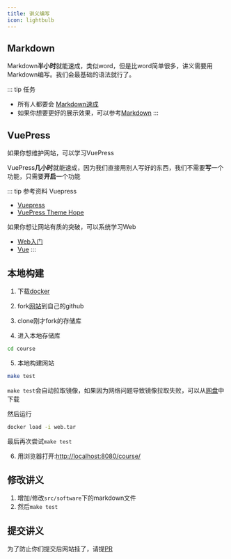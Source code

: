 ```yaml
---
title: 讲义编写
icon: lightbulb
---
```


## Markdown

Markdown**半小时**就能速成，类似word，但是比word简单很多，讲义需要用Markdown编写。我们会最基础的语法就行了。

::: tip 任务
 - 所有人都要会 [Markdown速成](https://theme-hope.vuejs.press/zh/cookbook/markdown/)
 - 如果你想要更好的展示效果，可以参考[Markdown](https://theme-hope.vuejs.press/zh/guide/intro/markdown.html)
:::

## VuePress

如果你想维护网站，可以学习VuePress

VuePress**几小时**就能速成，因为我们直接用别人写好的东西，我们不需要**写**一个功能，只需要**开启**一个功能

::: tip 参考资料
Vuepress
  - [Vuepress](https://vuepress.vuejs.org/zh/guide/introduction.html)
  - [VuePress Theme Hope](https://theme-hope.vuejs.press/zh/get-started/)

如果你想让网站有质的突破，可以系统学习Web
  * [Web入门](https://developer.mozilla.org/zh-CN/docs/Learn/Getting_started_with_the_web)
  * [Vue](https://cn.vuejs.org/guide/introduction.html)
:::

## 本地构建
1. 下载[docker](https://docs.docker.com/engine/install/ubuntu/)

2. fork[网站](https://github.com/cyh834/course)到自己的github

3. clone刚才fork的存储库

4. 进入本地存储库
``` bash
cd course
``` 
5. 本地构建网站
``` bash
make test
```

`make test`会自动拉取镜像，如果因为网络问题导致镜像拉取失败，可以从[网盘](https://pan.baidu.com/s/1cP9hpwoIzC3cceHBG-aRkA?pwd=9wct)中下载

然后运行
``` bash
docker load -i web.tar
```
最后再次尝试`make test`

6. 用浏览器打开:[http://localhost:8080/course/](http://localhost:8080/course/)


## 修改讲义
1. 增加/修改`src/software`下的markdown文件
2. 然后`make test`

## 提交讲义

为了防止你们提交后网站挂了，请提[PR](https://blog.csdn.net/qq_33429968/article/details/62219783)